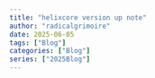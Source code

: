 ```yaml
---
title: "helixcore version up note"
author: "radicalgrimoire"
date: 2025-06-05
tags: ["Blog"]
categories: ["Blog"]
series: ["2025Blog"]
---
```


